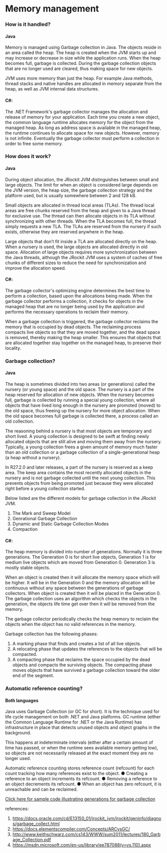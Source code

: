 

# Memory management


###	How is it handled?
#### Java
Memory is managed using Garbage collection in Java.  The objects reside in an area called the heap. The heap is created when the JVM starts up and may increase or decrease in size while the application runs. When the heap becomes full, garbage is collected. During the garbage collection objects that are no longer used are cleared, thus making space for new objects.

JVM uses more memory than just the heap. For example Java methods, thread stacks and native handles are allocated in memory separate from the heap, as well as JVM internal data structures.

#### C#:
The .NET Framework's garbage collector manages the allocation and release of memory for your application. Each time you create a new object, the common language runtime allocates memory for the object from the managed heap. As long as address space is available in the managed heap, the runtime continues to allocate space for new objects. However, memory is not infinite. Eventually the garbage collector must perform a collection in order to free some memory.

###	How does it work?
#### Java
During object allocation, the JRockit JVM distinguishes between small and large objects. The limit for when an object is considered large depends on the JVM version, the heap size, the garbage collection strategy and the platform used, but is usually somewhere between 2 and 128 kB.

Small objects are allocated in thread local areas (TLAs). The thread local areas are free chunks reserved from the heap and given to a Java thread for exclusive use. The thread can then allocate objects in its TLA without synchronizing with other threads. When the TLA becomes full, the thread simply requests a new TLA. The TLAs are reserved from the nursery if such exists, otherwise they are reserved anywhere in the heap.

Large objects that don’t fit inside a TLA are allocated directly on the heap. When a nursery is used, the large objects are allocated directly in old space. Allocation of large objects requires more synchronization between the Java threads, although the JRockit JVM uses a system of caches of free chunks of different sizes to reduce the need for synchronization and improve the allocation speed.

#### C#:
The garbage collector's optimizing engine determines the best time to perform a collection, based upon the allocations being made. When the garbage collector performs a collection, it checks for objects in the managed heap that are no longer being used by the application and performs the necessary operations to reclaim their memory.

When a garbage collection is triggered, the garbage collector reclaims the memory that is occupied by dead objects. The reclaiming process compacts live objects so that they are moved together, and the dead space is removed, thereby making the heap smaller. This ensures that objects that are allocated together stay together on the managed heap, to preserve their locality.

###	Garbage collection?
#### Java
The heap is sometimes divided into two areas (or generations) called the nursery (or young space) and the old space. The nursery is a part of the heap reserved for allocation of new objects. When the nursery becomes full, garbage is collected by running a special young collection, where all objects that have lived long enough in the nursery are promoted (moved) to the old space, thus freeing up the nursery for more object allocation. When the old space becomes full garbage is collected there, a process called an old collection.

The reasoning behind a nursery is that most objects are temporary and short lived. A young collection is designed to be swift at finding newly allocated objects that are still alive and moving them away from the nursery. Typically, a young collection frees a given amount of memory much faster than an old collection or a garbage collection of a single-generational heap (a heap without a nursery).

In R27.2.0 and later releases, a part of the nursery is reserved as a keep area. The keep area contains the most recently allocated objects in the nursery and is not garbage collected until the next young collection. This prevents objects from being promoted just because they were allocated right before a young collection started.

Below listed are the different models for garbage collection in the JRockit JVM.

1. The Mark and Sweep Model
2. Genrational Garbage Collection
3. Dynamic and Static Garbage Collection Modes
4. Compaction

#### C#:
The heap memory is divided into number of generations. Normally it is three generations. The Generation 0 is for short live objects, Generation 1 is for medium live objects which are moved from Generation 0. Generation 3 is mostly stable objects.

When an object is created then it will allocate the memory space which will be higher. It will be in the Generation 0 and the memory allocation will be continuous without any space between the generations of garbage collectors. When object is created then it will be placed in the Generation 0. The garbage collection uses an algorithm which checks the objects in the generation, the objects life time get over then it will be removed from the memory.

The garbage collector periodically checks the heap memory to reclaim the objects when the object has no valid references in the memory.

Garbage collection has the following phases:
1. A marking phase that finds and creates a list of all live objects.
2. A relocating phase that updates the references to the objects that will be compacted.
3. A compacting phase that reclaims the space occupied by the dead objects and compacts the surviving objects. The compacting phase moves objects that have survived a garbage collection toward the older end of the segment.



###	Automatic reference counting?
#### Both languages
Java uses Garbage Collection (or GC for short). It is the technique used for life cycle management on both .NET and Java platforms. GC runtime (either the Common Language Runtime for .NET or the Java Runtime) has infrastructure in place that detects unused objects and object graphs in the background.

This happens at indeterminate intervals (either after a certain amount of time has passed, or when the runtime sees available memory getting low), so objects are not necessarily released at the exact moment they are no longer used.

Automatic reference counting stores reference count (refcount) for each count tracking how many references exist to the object.
● Creating a reference to an object increments its refcount.
● Removing a reference to an object decrements its refcount.
● When an object has zero refcount, it is unreachable and can be reclaimed.


[Click here for sample code illustrating generations for garbage collection](Memory_management/garbage_collection.cs)

references:
1. https://docs.oracle.com/cd/E13150_01/jrockit_jvm/jrockit/geninfo/diagnos/garbage_collect.html
2. https://docs.elementscompiler.com/Concepts/ARCvsGC/
3. http://www.keithschwarz.com/cs143/WWW/sum2011/lectures/180_Garbage_Collection.pdf
4. https://msdn.microsoft.com/en-us/library/ee787088(v=vs.110).aspx
